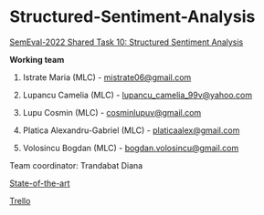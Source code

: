 # Structured-Sentiment-Analysis

[SemEval-2022 Shared Task 10: Structured Sentiment Analysis](https://competitions.codalab.org/competitions/33556#learn_the_details-overview)

**Working team**

1.  Istrate Maria (MLC) - mistrate06@gmail.com
    
2.  Lupancu Camelia (MLC) - lupancu_camelia_99v@yahoo.com
    
3.  Lupu Cosmin (MLC) - cosminlupuv@gmail.com
    
4.  Platica Alexandru-Gabriel (MLC) - platicaalex@gmail.com
    
5.  Volosincu Bogdan (MLC) - bogdan.volosincu@gmail.com

Team coordinator: Trandabat Diana

[State-of-the-art](https://docs.google.com/document/d/1pc6v_ZByhtzvtFANLknnSOkIbzNAgMqH7ZdvuvMxwQA/edit?usp=sharing)

[Trello](https://trello.com/b/aIm9POpX/structured-sentiment-analysis)
